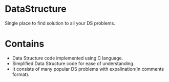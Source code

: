 # DataStructure
Single place to find solution to all your DS problems.

# Contains
  - Data Structure code implemented using C language.
  - Simplified Data Structure code for ease of understanding.
  - It consists of many popular DS problems with expalination(in comments format).
